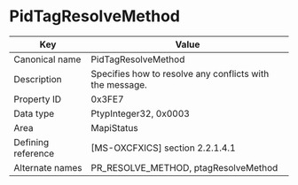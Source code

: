 # PidTagResolveMethod

| Key | Value |
|---|---|
| Canonical name | PidTagResolveMethod |
| Description | Specifies how to resolve any conflicts with the message. |
| Property ID | 0x3FE7 |
| Data type | PtypInteger32, 0x0003 |
| Area | MapiStatus |
| Defining reference | [MS-OXCFXICS] section 2.2.1.4.1 |
| Alternate names | PR_RESOLVE_METHOD, ptagResolveMethod |
